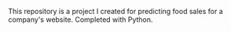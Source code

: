 This repository is a project I created for predicting food sales for a company's website.  Completed with Python.

